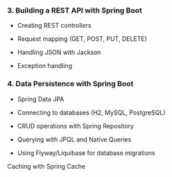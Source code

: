 
### **3. Building a REST API with Spring Boot**

- Creating REST controllers
    
- Request mapping (GET, POST, PUT, DELETE)
    
- Handling JSON with Jackson
    
- Exception handling
    

### **4. Data Persistence with Spring Boot**

- Spring Data JPA
    
- Connecting to databases (H2, MySQL, PostgreSQL)
    
- CRUD operations with Spring Repository
    
- Querying with JPQL and Native Queries
    
- Using Flyway/Liquibase for database migrations


Caching with Spring Cache